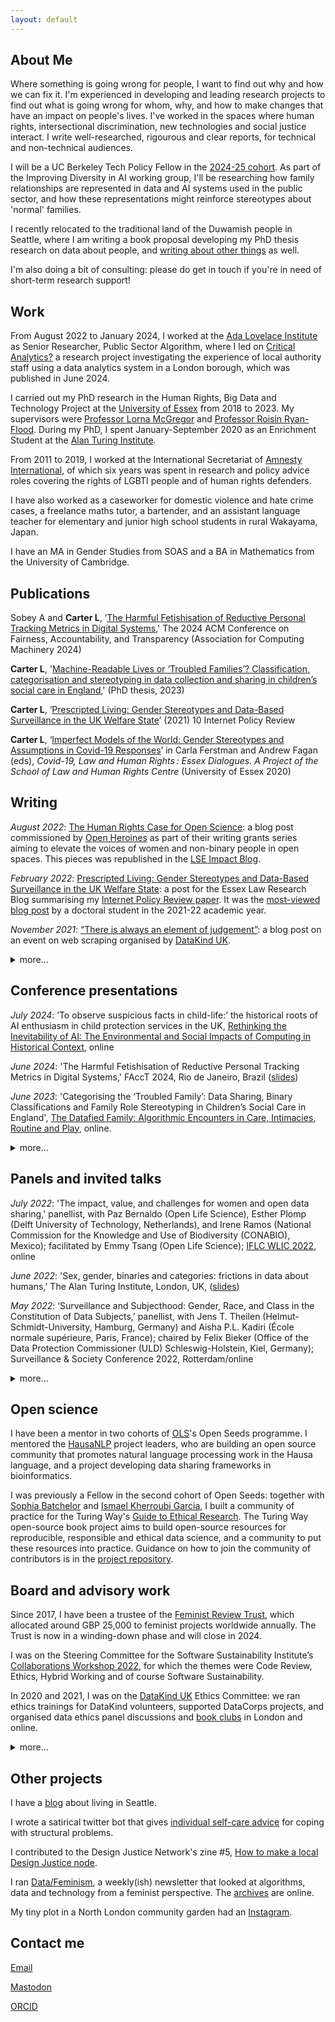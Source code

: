 ```yaml
---
layout: default
---
```


## About Me

Where something is going wrong for people, I want to find out why and how we can fix it.
I'm experienced in developing and leading research projects to find out what is going wrong for whom, why, and how to make changes that have an impact on people's lives. 
I've worked in the spaces where human rights, intersectional discrimination, new technologies and social justice interact. 
I write well-researched, rigourous and clear reports, for technical and non-technical audiences.

I will be a UC Berkeley Tech Policy Fellow in the [2024-25 cohort](https://citrispolicylab.org/2425tpf/). 
As part of the Improving Diversity in AI working group, I'll be researching how family relationships are represented in data and AI systems used in the public sector, and how these representations might reinforce stereotypes about 'normal' families. 

I recently relocated to the traditional land of the Duwamish people in Seattle, where I am writing a book proposal developing my PhD thesis research on data about people, and [writing about other things](https://blog.lauracarter.net/) as well. 

I'm also doing a bit of consulting: please do get in touch if you're in need of short-term research support!

## Work 

From August 2022 to January 2024, I worked at the [Ada Lovelace Institute](https://www.adalovelaceinstitute.org/) as Senior Researcher, Public Sector Algorithm, where I led on [Critical Analytics?](https://www.adalovelaceinstitute.org/report/local-authority-data-analytics/) a research project investigating the experience of local authority staff using a data analytics system in a London borough, which was published in June 2024.

I carried out my PhD research in the Human Rights, Big Data and Technology Project at the [University of Essex](https://www.essex.ac.uk/) from 2018 to 2023. 
My supervisors were [Professor Lorna McGregor](https://www.essex.ac.uk/people/mcgre64903/lorna-mcgregor) and [Professor Roisin Ryan-Flood](https://www.essex.ac.uk/people/ryanf84501/roisin-ryan-flood). During my PhD, I spent January-September 2020 as an Enrichment Student at the [Alan Turing Institute](https://www.turing.ac.uk/).

From 2011 to 2019, I worked at the International Secretariat of [Amnesty International](https://www.amnesty.org/en/), of which six years was spent in research and policy advice roles covering the rights of LGBTI people and of human rights defenders.

I have also worked as a caseworker for domestic violence and hate crime cases, a freelance maths tutor, a bartender, and an assistant language teacher for elementary and junior high school students in rural Wakayama, Japan.

I have an MA in Gender Studies from SOAS and a BA in Mathematics from the University of Cambridge.

## Publications

Sobey A and **Carter L**, ‘[The Harmful Fetishisation of Reductive Personal Tracking Metrics in Digital Systems](https://dl.acm.org/doi/10.1145/3630106.3658943),' The 2024 ACM Conference on Fairness, Accountability, and Transparency (Association for Computing Machinery 2024) 

**Carter L**, '[Machine-Readable Lives or ‘Troubled Families’? Classification, categorisation and stereotyping in data collection and sharing in children’s social care in England](https://repository.essex.ac.uk/36627/),' (PhD thesis, 2023)

**Carter L**, ‘[Prescripted Living: Gender Stereotypes and Data-Based Surveillance in the UK Welfare State](https://policyreview.info/articles/analysis/prescripted-living-gender-stereotypes-and-data-based-surveillance-uk-welfare-state)’ (2021) 10 Internet Policy Review

**Carter L**, ‘[Imperfect Models of the World: Gender Stereotypes and Assumptions in Covid-19 Responses](http://repository.essex.ac.uk/28041/)’ in Carla Ferstman and Andrew Fagan (eds), _Covid-19, Law and Human Rights : Essex Dialogues. A Project of the School of Law and Human Rights Centre_ (University of Essex 2020)

## Writing

_August 2022_: [The Human Rights Case for Open Science](https://openheroines.org/the-human-rights-case-for-open-science-ff58578b09ee): a blog post commissioned by [Open Heroines](https://openheroines.medium.com/) as part of their writing grants series aiming to elevate the voices of women and non-binary people in open spaces. 
This pieces was republished in the [LSE Impact Blog](https://blogs.lse.ac.uk/impactofsocialsciences/2022/08/17/the-human-rights-case-for-open-science/). 

_February 2022_: [Prescripted Living: Gender Stereotypes and Data-Based Surveillance in the UK Welfare State](https://essexlawresearch.blog/2022/02/08/prescripted-living-gender-stereotypes-and-data-based-surveillance-in-the-uk-welfare-state/): a post for the Essex Law Research Blog summarising my [Internet Policy Review paper](https://policyreview.info/articles/analysis/prescripted-living-gender-stereotypes-and-data-based-surveillance-uk-welfare-state). 
It was the [most-viewed blog post](https://essexlawresearch.blog/2022/07/07/our-2022-essex-law-research-blog-prizes/) by a doctoral student in the 2021-22 academic year. 

_November 2021_: [“There is always an element of judgement”](https://medium.com/datakinduk/there-is-always-an-element-of-judgement-46e8dc3838c): a blog post on an event on web scraping organised by [DataKind UK](https://www.datakind.org/chapters/datakind-uk).

<details>
<summary>more...</summary>

<br>

_May 2021_: [“In the end, it is all about power”](https://medium.com/datakinduk/in-the-end-it-is-all-about-power-datakind-uks-coded-bias-watch-party-ea5ae5b9afe): a blog post reporting on [DataKind UK](https://www.datakind.org/chapters/datakind-uk)'s Watch Party event on the film ['Coded Bias.'](https://www.codedbias.com/)

_May 2020_: [Take a seat: the AI will be with you shortly](https://medium.com/datakinduk/take-a-seat-the-ai-will-be-with-you-shortly-20b29699ee46): a blog post on [DataKind UK](https://www.datakind.org/chapters/datakind-uk)'s Ethics Book Club on AI and medicine.

_November 2019_: [Book Review: The Costs of Connection: How Data is Colonizing Human Life and Appropriating It for Capitalism by Nick Couldry and Ulises A. Mejias](https://blogs.lse.ac.uk/lsereviewofbooks/2019/11/19/book-review-the-costs-of-connection-how-data-is-colonizing-human-life-and-appropriating-it-for-capitalism-by-nick-couldry-and-ulises-a-mejias/) for LSE Review of Books.

_April 2019_: [Google's pay audit and the meaning of 'equality'](https://hrcessex.wordpress.com/2019/04/23/googles-pay-audit-and-the-meaning-of-equality/), a blog post for the [Human Rights, Big Data and Technology Project](https://hrbdt.ac.uk/).

</details>

## Conference presentations

_July 2024_: ’To observe suspicious facts in child-life:’ the historical roots of AI enthusiasm in child protection services in the UK, [Rethinking the Inevitability of AI: The Environmental and Social Impacts of Computing in Historical Context](https://uva.theopenscholar.com/rethinking-the-inevitability-of-ai/), online

_June 2024_: 'The Harmful Fetishisation of Reductive Personal Tracking Metrics in Digital Systems,' FAccT 2024, Rio de Janeiro, Brazil ([slides](https://zenodo.org/records/11402235))

_June 2023_: 'Categorising the ‘Troubled Family’: Data Sharing, Binary Classifications and Family Role Stereotyping in Children’s Social Care in England', [The Datafied Family: Algorithmic Encounters in Care, Intimacies, Routine and Play](https://www.ias.surrey.ac.uk/event/the-datafied-family-algorithmic-encounters-in-care-intimacies-routine-and-play/), online.

<details>
<summary>more...</summary>

<br>

_June 2021_: 'The Turing Way Guide to Ethical Research' with Malvika Sharan (Turing Way Community Manager), RightsCon2021, online (also available on [YouTube](https://www.youtube.com/watch?v=4_UrmiVv4bI&list=PLBxcQEfGu3DkSOD-LbW5BxFIBvAgHvGHe&t=1s))

_October 2020_: 'Cloudy With Silver Linings: Including people with diverse SOGIESC in Humanitarian AI', with Emily Dwyer, co-director of [Edge Effect](https://www.edgeeffect.org/), Communicating with Disaster-Affected Communities (CDAC) Forum 2020, online. 
Our 10-minute presentation is [here](https://www.youtube.com/watch?v=LsdogXR0pQU&list=PLCsaGtm-xLw6vGHG2AK-Guc5DCto77Dsi&index=3) (from about 35:05).

_May 2020_: ~~‘Tech Winners and Losers: What’s in Your Backpack?’, with Isobel Talks (PhD candidate, University of Oxford), at Civic Participation in the Datafied Society, Cardiff, UK~~ (cancelled due to COVID-19) 

_November 2019_: ‘Prescripted living: gender stereotypes and surveillance technologies,’ Workshop on Feminist Data Protection, Forum Privetheit, Berlin, Germany

_March 2019_: ‘Gender stereotyping in machine learning: a technical necessity or a human rights violation?’ Cambridge International Law Journal Conference, Cambridge, UK

_March 2019_: ‘Gender stereotyping in international human rights law,’ Human Rights Triangle Conference, London UK

</details>

## Panels and invited talks

_July 2022_: 'The impact, value, and challenges for women and open data sharing,' panellist, with Paz Bernaldo (Open Life Science), Esther Plomp (Delft University of Technology, Netherlands), and Irene Ramos (National Commission for the Knowledge and Use of Biodiversity (CONABIO), Mexico); facilitated by Emmy Tsang (Open Life Science); [IFLC WLIC 2022](https://2022.ifla.org/conference-programme/), online

_June 2022_: 'Sex, gender, binaries and categories: frictions in data about humans,' The Alan Turing Institute, London, UK, ([slides](https://zenodo.org/records/6655865))

_May 2022_: ‘Surveillance and Subjecthood: Gender, Race, and Class in the Constitution of Data Subjects,’ panellist, with Jens T. Theilen (Helmut-Schmidt-University, Hamburg, Germany) and Aisha P.L. Kadiri (École normale supérieure, Paris, France); chaired by Felix Bieker (Office of the Data Protection Commissioner (ULD) Schleswig-Holstein, Kiel, Germany); Surveillance & Society Conference 2022, Rotterdam/online 

<details>
<summary>more...</summary>

<br>
_April 2022_: ‘Practical ethics in research software development,’ chair and convenor, with Garnett Achieng (Data & Digital Rights Researcher, Pollicy), Arielle Bennett (Research Project Manager, Tools, Practices, & Systems, The Alan Turing Institute), Stef Garasto (Ethics Committee Member, DataKind UK), and Andrew Strait (Associate Director of Research Partnerships, Ada Lovelace Institute); Collaborations Workshop 2022, online (available on [YouTube](https://www.youtube.com/watch?v=AfotGso8rDI))

_June 2021_: 'Technologies for gender diversity: the impact of gender diverse leadership on the design of human rights technologies,’ panellist, with Enrique Piraces (Carnegie Mellon University), Kat Lo (Meedan), Yvonne McDermott Rees (Swansea University), Eriol Fox (Newcastle University); chaired by Hae Ju Kang (Korea Future); RightsCon 2021, online

</details>

## Open science 

I have been a mentor in two cohorts of [OLS](https://we-are-ols.org)'s Open Seeds programme. 
I mentored the [HausaNLP](https://github.com/hausanlp) project leaders, who are building an open source community that promotes natural language processing work in the Hausa language, and a project developing data sharing frameworks in bioinformatics.

I was previously a Fellow in the second cohort of Open Seeds: together with [Sophia Batchelor](https://twitter.com/brainonsilicon) and [Ismael Kherroubi Garcia](https://twitter.com/ismaelkhergar), I built a community of practice for the Turing Way's [Guide to Ethical Research](https://the-turing-way.netlify.app/ethical-research/ethical-research.html). 
The Turing Way open-source book project aims to build open-source resources for reproducible, responsible and ethical data science, and a community to put these resources into practice. 
Guidance on how to join the community of contributors is in the [project repository](https://github.com/alan-turing-institute/the-turing-way/blob/master/CONTRIBUTING.md).

## Board and advisory work

Since 2017, I have been a trustee of the [Feminist Review Trust](https://www.feminist-review-trust.com/), which allocated around GBP 25,000 to feminist projects worldwide annually. The Trust is now in a winding-down phase and will close in 2024. 

I was on the Steering Committee for the Software Sustainability Institute’s [Collaborations Workshop 2022](https://software.ac.uk/cw22), for which the themes were Code Review, Ethics, Hybrid Working and of course Software Sustainability. 

In 2020 and 2021, I was on the [DataKind UK](https://www.datakind.org/chapters/datakind-uk) Ethics Committee: we ran ethics trainings for DataKind volunteers, supported DataCorps projects, and organised data ethics panel discussions and [book clubs](https://www.eventbrite.co.uk/o/datakind-uk-4112514489) in London and online.

<details>
<summary>more...</summary>

<br>

I volunteered as a screener for the [EuroCentralAsian Lesbian* Community](https://europeanlesbianconference.org/)'s COVID-19 grants programme in September-October 2020, where we allocated EUR 28,000 to lesbian*-led groups in crisis across the region.

I was on the Steering Committee for the European Commission's [Transgender people in the EU](https://ec.europa.eu/info/policies/justice-and-fundamental-rights/combatting-discrimination/lesbian-gay-bi-trans-and-intersex-equality/study-transgender-people-eu_en) study, which ran from 2018 to 2020.
The findings from the study, which covered the discrimination and harassment faced by trans people in the EU, and the impact of different legal gender recognition procedures on the lives of trans people, were published in the report [Legal gender recognition in the EU: the journeys of trans people towards full equality](https://ec.europa.eu/info/policies/justice-and-fundamental-rights/combatting-discrimination/lesbian-gay-bi-trans-and-intersex-equality/studies-and-research-lgbti-equality_en) in June 2020.

</details>

## Other projects

I have a [blog](https://seattleblog.lauracarter.net/) about living in Seattle.

I wrote a satirical twitter bot that gives [individual self-care advice](https://twitter.com/lifeadvicebot) for coping with structural problems.

I contributed to the Design Justice Network's zine #5, [How to make a local Design Justice node](https://designjustice.org/zines).

I ran [Data/Feminism](https://tinyletter.com/data-feminism), a weekly(ish) newsletter that looked at algorithms, data and technology from a feminist perspective. The [archives](https://tinyletter.com/data-feminism/archive) are online.

My tiny plot in a North London community garden had an [Instagram](https://www.instagram.com/lauragardenn7/).

## Contact me

[Email](mailto:hello@lauracarter.net)

<a rel="me" href="https://scholar.social/@LauraC_rter">Mastodon</a>

[ORCID](https://orcid.org/0000-0002-4285-1140)
